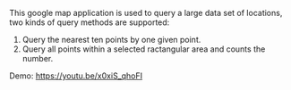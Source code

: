 This google map application is used to query a large data set of locations, two kinds of query methods are supported:

1. Query the nearest ten points by one given point.
2. Query all points within a selected ractangular area and counts the number.

Demo: https://youtu.be/x0xiS_qhoFI 
